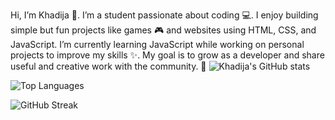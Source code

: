 Hi, I’m Khadija 👋. I’m a student passionate about coding 💻. I enjoy building simple but fun projects like games 🎮 and websites using HTML, CSS, and JavaScript. I’m currently learning JavaScript while working on personal projects to improve my skills ✨. My goal is to grow as a developer and share useful and creative work with the community. 🚀
![Khadija's GitHub stats](https://github-readme-stats.vercel.app/api?username=dija-hub&show_icons=true&theme=radical)

![Top Languages](https://github-readme-stats.vercel.app/api/top-langs/?username=dija-hub&layout=compact&theme=radical)

![GitHub Streak](https://streak-stats.demolab.com?user=dija-hub&theme=radical&hide_border=true)



